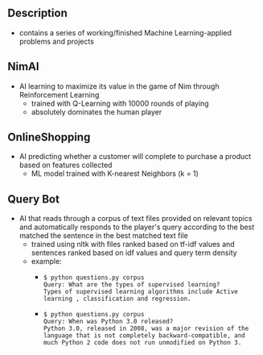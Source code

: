## Description
- contains a series of working/finished Machine Learning-applied problems and projects

## NimAI
- AI learning to maximize its value in the game of Nim through Reinforcement Learning
  - trained with Q-Learning with 10000 rounds of playing
  - absolutely dominates the human player

## OnlineShopping
- AI predicting whether a customer will complete to purchase a product based on features collected
  - ML model trained with K-nearest Neighbors (k = 1)
  
## Query Bot
- AI that reads through a corpus of text files provided on relevant topics and automatically responds to the player's query according to the best matched the sentence in the best matched text file
  - trained using nltk with files ranked based on tf-idf values and sentences ranked based on idf values and query term density
  - example:
    - ```
      $ python questions.py corpus
      Query: What are the types of supervised learning?
      Types of supervised learning algorithms include Active learning , classification and regression.
      ```
      
    - ```
      $ python questions.py corpus
      Query: When was Python 3.0 released?
      Python 3.0, released in 2008, was a major revision of the language that is not completely backward-compatible, and much Python 2 code does not run unmodified on Python 3.
      ```
